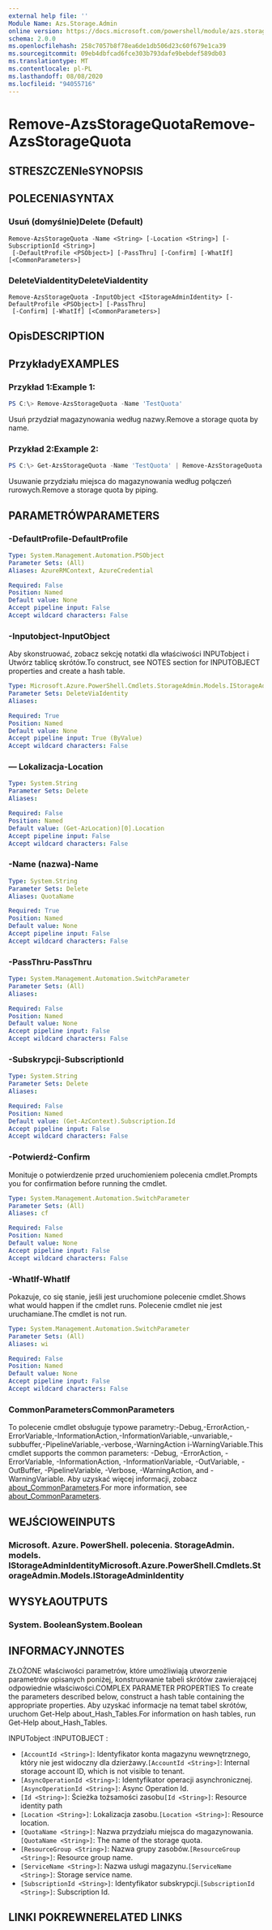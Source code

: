 ```yaml
---
external help file: ''
Module Name: Azs.Storage.Admin
online version: https://docs.microsoft.com/powershell/module/azs.storage.admin/remove-azsstoragequota
schema: 2.0.0
ms.openlocfilehash: 258c7057b8f78ea6de1db506d23c60f679e1ca39
ms.sourcegitcommit: 09eb4dbfcad6fce303b793dafe9bebdef589db03
ms.translationtype: MT
ms.contentlocale: pl-PL
ms.lasthandoff: 08/08/2020
ms.locfileid: "94055716"
---
```

# <span data-ttu-id="66bea-101">Remove-AzsStorageQuota</span><span class="sxs-lookup"><span data-stu-id="66bea-101">Remove-AzsStorageQuota</span></span>

## <span data-ttu-id="66bea-102">STRESZCZENIe</span><span class="sxs-lookup"><span data-stu-id="66bea-102">SYNOPSIS</span></span>


## <span data-ttu-id="66bea-103">POLECENIA</span><span class="sxs-lookup"><span data-stu-id="66bea-103">SYNTAX</span></span>

### <span data-ttu-id="66bea-104">Usuń (domyślnie)</span><span class="sxs-lookup"><span data-stu-id="66bea-104">Delete (Default)</span></span>
```
Remove-AzsStorageQuota -Name <String> [-Location <String>] [-SubscriptionId <String>]
 [-DefaultProfile <PSObject>] [-PassThru] [-Confirm] [-WhatIf] [<CommonParameters>]
```

### <span data-ttu-id="66bea-105">DeleteViaIdentity</span><span class="sxs-lookup"><span data-stu-id="66bea-105">DeleteViaIdentity</span></span>
```
Remove-AzsStorageQuota -InputObject <IStorageAdminIdentity> [-DefaultProfile <PSObject>] [-PassThru]
 [-Confirm] [-WhatIf] [<CommonParameters>]
```

## <span data-ttu-id="66bea-106">Opis</span><span class="sxs-lookup"><span data-stu-id="66bea-106">DESCRIPTION</span></span>


## <span data-ttu-id="66bea-107">Przykłady</span><span class="sxs-lookup"><span data-stu-id="66bea-107">EXAMPLES</span></span>

### <span data-ttu-id="66bea-108">Przykład 1:</span><span class="sxs-lookup"><span data-stu-id="66bea-108">Example 1:</span></span>
```powershell
PS C:\> Remove-AzsStorageQuota -Name 'TestQuota'
```

<span data-ttu-id="66bea-109">Usuń przydział magazynowania według nazwy.</span><span class="sxs-lookup"><span data-stu-id="66bea-109">Remove a storage quota by name.</span></span>

### <span data-ttu-id="66bea-110">Przykład 2:</span><span class="sxs-lookup"><span data-stu-id="66bea-110">Example 2:</span></span>
```powershell
PS C:\> Get-AzsStorageQuota -Name 'TestQuota' | Remove-AzsStorageQuota
```

<span data-ttu-id="66bea-111">Usuwanie przydziału miejsca do magazynowania według połączeń rurowych.</span><span class="sxs-lookup"><span data-stu-id="66bea-111">Remove a storage quota by piping.</span></span>

## <span data-ttu-id="66bea-112">PARAMETRÓW</span><span class="sxs-lookup"><span data-stu-id="66bea-112">PARAMETERS</span></span>

### <span data-ttu-id="66bea-113">-DefaultProfile</span><span class="sxs-lookup"><span data-stu-id="66bea-113">-DefaultProfile</span></span>


```yaml
Type: System.Management.Automation.PSObject
Parameter Sets: (All)
Aliases: AzureRMContext, AzureCredential

Required: False
Position: Named
Default value: None
Accept pipeline input: False
Accept wildcard characters: False

```

### <span data-ttu-id="66bea-114">-Inputobject</span><span class="sxs-lookup"><span data-stu-id="66bea-114">-InputObject</span></span>
<span data-ttu-id="66bea-115">Aby skonstruować, zobacz sekcję notatki dla właściwości INPUTobject i Utwórz tablicę skrótów.</span><span class="sxs-lookup"><span data-stu-id="66bea-115">To construct, see NOTES section for INPUTOBJECT properties and create a hash table.</span></span>

```yaml
Type: Microsoft.Azure.PowerShell.Cmdlets.StorageAdmin.Models.IStorageAdminIdentity
Parameter Sets: DeleteViaIdentity
Aliases:

Required: True
Position: Named
Default value: None
Accept pipeline input: True (ByValue)
Accept wildcard characters: False

```

### <span data-ttu-id="66bea-116">— Lokalizacja</span><span class="sxs-lookup"><span data-stu-id="66bea-116">-Location</span></span>


```yaml
Type: System.String
Parameter Sets: Delete
Aliases:

Required: False
Position: Named
Default value: (Get-AzLocation)[0].Location
Accept pipeline input: False
Accept wildcard characters: False

```

### <span data-ttu-id="66bea-117">-Name (nazwa)</span><span class="sxs-lookup"><span data-stu-id="66bea-117">-Name</span></span>


```yaml
Type: System.String
Parameter Sets: Delete
Aliases: QuotaName

Required: True
Position: Named
Default value: None
Accept pipeline input: False
Accept wildcard characters: False

```

### <span data-ttu-id="66bea-118">-PassThru</span><span class="sxs-lookup"><span data-stu-id="66bea-118">-PassThru</span></span>


```yaml
Type: System.Management.Automation.SwitchParameter
Parameter Sets: (All)
Aliases:

Required: False
Position: Named
Default value: None
Accept pipeline input: False
Accept wildcard characters: False

```

### <span data-ttu-id="66bea-119">-Subskrypcji</span><span class="sxs-lookup"><span data-stu-id="66bea-119">-SubscriptionId</span></span>


```yaml
Type: System.String
Parameter Sets: Delete
Aliases:

Required: False
Position: Named
Default value: (Get-AzContext).Subscription.Id
Accept pipeline input: False
Accept wildcard characters: False

```

### <span data-ttu-id="66bea-120">-Potwierdź</span><span class="sxs-lookup"><span data-stu-id="66bea-120">-Confirm</span></span>
<span data-ttu-id="66bea-121">Monituje o potwierdzenie przed uruchomieniem polecenia cmdlet.</span><span class="sxs-lookup"><span data-stu-id="66bea-121">Prompts you for confirmation before running the cmdlet.</span></span>

```yaml
Type: System.Management.Automation.SwitchParameter
Parameter Sets: (All)
Aliases: cf

Required: False
Position: Named
Default value: None
Accept pipeline input: False
Accept wildcard characters: False

```

### <span data-ttu-id="66bea-122">-WhatIf</span><span class="sxs-lookup"><span data-stu-id="66bea-122">-WhatIf</span></span>
<span data-ttu-id="66bea-123">Pokazuje, co się stanie, jeśli jest uruchomione polecenie cmdlet.</span><span class="sxs-lookup"><span data-stu-id="66bea-123">Shows what would happen if the cmdlet runs.</span></span>
<span data-ttu-id="66bea-124">Polecenie cmdlet nie jest uruchamiane.</span><span class="sxs-lookup"><span data-stu-id="66bea-124">The cmdlet is not run.</span></span>

```yaml
Type: System.Management.Automation.SwitchParameter
Parameter Sets: (All)
Aliases: wi

Required: False
Position: Named
Default value: None
Accept pipeline input: False
Accept wildcard characters: False

```

### <span data-ttu-id="66bea-125">CommonParameters</span><span class="sxs-lookup"><span data-stu-id="66bea-125">CommonParameters</span></span>
<span data-ttu-id="66bea-126">To polecenie cmdlet obsługuje typowe parametry:-Debug,-ErrorAction,-ErrorVariable,-InformationAction,-InformationVariable,-unvariable,-subbuffer,-PipelineVariable,-verbose,-WarningAction i-WarningVariable.</span><span class="sxs-lookup"><span data-stu-id="66bea-126">This cmdlet supports the common parameters: -Debug, -ErrorAction, -ErrorVariable, -InformationAction, -InformationVariable, -OutVariable, -OutBuffer, -PipelineVariable, -Verbose, -WarningAction, and -WarningVariable.</span></span> <span data-ttu-id="66bea-127">Aby uzyskać więcej informacji, zobacz [about_CommonParameters](http://go.microsoft.com/fwlink/?LinkID=113216).</span><span class="sxs-lookup"><span data-stu-id="66bea-127">For more information, see [about_CommonParameters](http://go.microsoft.com/fwlink/?LinkID=113216).</span></span>

## <span data-ttu-id="66bea-128">WEJŚCIOWE</span><span class="sxs-lookup"><span data-stu-id="66bea-128">INPUTS</span></span>

### <span data-ttu-id="66bea-129">Microsoft. Azure. PowerShell. polecenia. StorageAdmin. models. IStorageAdminIdentity</span><span class="sxs-lookup"><span data-stu-id="66bea-129">Microsoft.Azure.PowerShell.Cmdlets.StorageAdmin.Models.IStorageAdminIdentity</span></span>

## <span data-ttu-id="66bea-130">WYSYŁA</span><span class="sxs-lookup"><span data-stu-id="66bea-130">OUTPUTS</span></span>

### <span data-ttu-id="66bea-131">System. Boolean</span><span class="sxs-lookup"><span data-stu-id="66bea-131">System.Boolean</span></span>



## <span data-ttu-id="66bea-132">INFORMACYJN</span><span class="sxs-lookup"><span data-stu-id="66bea-132">NOTES</span></span>

<span data-ttu-id="66bea-133">ZŁOŻONE właściwości parametrów, które umożliwiają utworzenie parametrów opisanych poniżej, konstruowanie tabeli skrótów zawierającej odpowiednie właściwości.</span><span class="sxs-lookup"><span data-stu-id="66bea-133">COMPLEX PARAMETER PROPERTIES To create the parameters described below, construct a hash table containing the appropriate properties.</span></span> <span data-ttu-id="66bea-134">Aby uzyskać informacje na temat tabel skrótów, uruchom Get-Help about_Hash_Tables.</span><span class="sxs-lookup"><span data-stu-id="66bea-134">For information on hash tables, run Get-Help about_Hash_Tables.</span></span>

<span data-ttu-id="66bea-135">INPUTobject <IStorageAdminIdentity> :</span><span class="sxs-lookup"><span data-stu-id="66bea-135">INPUTOBJECT <IStorageAdminIdentity>:</span></span> 
  - <span data-ttu-id="66bea-136">`[AccountId <String>]`: Identyfikator konta magazynu wewnętrznego, który nie jest widoczny dla dzierżawy.</span><span class="sxs-lookup"><span data-stu-id="66bea-136">`[AccountId <String>]`: Internal storage account ID, which is not visible to tenant.</span></span>
  - <span data-ttu-id="66bea-137">`[AsyncOperationId <String>]`: Identyfikator operacji asynchronicznej.</span><span class="sxs-lookup"><span data-stu-id="66bea-137">`[AsyncOperationId <String>]`: Async Operation Id.</span></span>
  - <span data-ttu-id="66bea-138">`[Id <String>]`: Ścieżka tożsamości zasobu</span><span class="sxs-lookup"><span data-stu-id="66bea-138">`[Id <String>]`: Resource identity path</span></span>
  - <span data-ttu-id="66bea-139">`[Location <String>]`: Lokalizacja zasobu.</span><span class="sxs-lookup"><span data-stu-id="66bea-139">`[Location <String>]`: Resource location.</span></span>
  - <span data-ttu-id="66bea-140">`[QuotaName <String>]`: Nazwa przydziału miejsca do magazynowania.</span><span class="sxs-lookup"><span data-stu-id="66bea-140">`[QuotaName <String>]`: The name of the storage quota.</span></span>
  - <span data-ttu-id="66bea-141">`[ResourceGroup <String>]`: Nazwa grupy zasobów.</span><span class="sxs-lookup"><span data-stu-id="66bea-141">`[ResourceGroup <String>]`: Resource group name.</span></span>
  - <span data-ttu-id="66bea-142">`[ServiceName <String>]`: Nazwa usługi magazynu.</span><span class="sxs-lookup"><span data-stu-id="66bea-142">`[ServiceName <String>]`: Storage service name.</span></span>
  - <span data-ttu-id="66bea-143">`[SubscriptionId <String>]`: Identyfikator subskrypcji.</span><span class="sxs-lookup"><span data-stu-id="66bea-143">`[SubscriptionId <String>]`: Subscription Id.</span></span>

## <span data-ttu-id="66bea-144">LINKI POKREWNE</span><span class="sxs-lookup"><span data-stu-id="66bea-144">RELATED LINKS</span></span>

